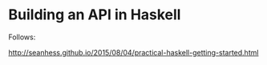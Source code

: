 # Building an API in Haskell

Follows:

http://seanhess.github.io/2015/08/04/practical-haskell-getting-started.html